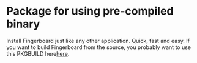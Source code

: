 # Package for using pre-compiled binary

Install Fingerboard just like any other application. Quick, fast and easy. If you want to build Fingerboard from the source, you probably want to use this PKGBUILD here[here](../src/PKGBUILD).